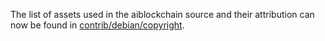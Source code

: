 The list of assets used in the aiblockchain source and their attribution can now be found in [contrib/debian/copyright](../contrib/debian/copyright).
